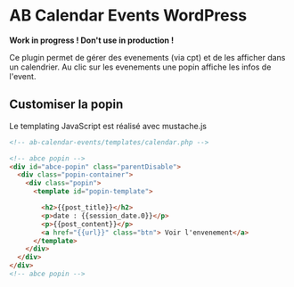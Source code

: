 # AB Calendar Events WordPress

**Work in progress ! Don't use in production !**

Ce plugin permet de gérer des evenements (via cpt) et de les afficher dans un calendrier.
Au clic sur les evenements une popin affiche les infos de l'event.


## Customiser la popin

Le templating JavaScript est réalisé avec mustache.js

```html
<!-- ab-calendar-events/templates/calendar.php -->

<!-- abce popin -->
<div id="abce-popin" class="parentDisable">
  <div class="popin-container">
    <div class="popin">
      <template id="popin-template">

        <h2>{{post_title}}</h2>
        <p>date : {{session_date.0}}</p>
        <p>{{post_content}}</p>
        <a href="{{url}}" class="btn"> Voir l'envenement</a>
      </template>
    </div>
  </div>
</div>
<!-- abce popin -->

```
